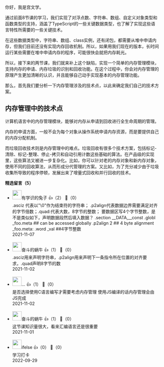 你好，我是宫文学。

通过前面8节课的学习，我们实现了对浮点数、字符串、数组、自定义对象类型和函数类型的支持，涵盖了TypeScript的一些关键数据类型，也了解了实现这些语言特性所需要的一些关键技术。

在这些数据类型中，字符串、数组、class实例，还有闭包，都需要从堆中申请内存，但我们目前还没有实现内存回收机制。所以，如果用我们现在的版本，长时间运行某些需要在堆中申请内存的程序，可能很快会就把内存耗光。

所以，接下来的两节课，我们就来补上这个缺陷，实现一个简单的内存管理模块，支持内存的申请、内存垃圾的识别和回收功能。在这个过程中，你会对内存管理的原理产生更加清晰的认识，并且能够自己动手实现基本的内存管理功能。

那么，首先我们要分析一下内存管理涉及的技术点，以此来确定我们自己的技术方案。

## 内存管理中的技术点

计算机语言中的内存管理模块，能够对内存从申请到回收进行全生命周期的管理。

内存的申请方面，一般不会为每个对象从操作系统申请内存资源，而是要提供自己的内存分配机制。

而垃圾回收技术则是内存管理中的难点。垃圾回收有很多个技术方案，包括标记-清除、标记-整理、停止-拷贝和自动引用计数这些基础的算法。在产品级的实现里，这些算法又被进一步复杂化。比如，你可以针对老的内存对象和新内存对象，使用不同的回收算法，从而形成分代管理的方案。又比如，为了充分减少由于垃圾收集所导致的程序停顿，发展出来了增量式回收和并行回收的技术。
<div><strong>精选留言（5）</strong></div><ul>
<li><img src="http://thirdwx.qlogo.cn/mmopen/vi_32/Q0j4TwGTfTIicr82CnrdEjibibAvyeKRQHszSzIAqoCWxN0kqC442XcjEae6S9j6NDtKLpg4Da4CUQQeUFUicWqiaDw/132" width="30px"><span>有学识的兔子</span> 👍（2） 💬（0）<div>.asciz 代表以&quot;\0&quot;作为结束符的字符串； .p2align代表数据边界需要满足对齐的字节倍数；.quad:代表大数，8字节的整数； 
要数据区写4个字节整数，是不是类似如下，声明数据段然后填入数据？
 .section __DATA,__const
 .globl _foo.meta    ## can be accessed globally
 .p2align 2     ## 4 byte alignment
_foo.meta:
 .word _val  ##4字节整数</div>2021-11-07</li><br/><li><img src="https://static001.geekbang.org/account/avatar/00/23/7f/24/ceab0e7b.jpg" width="30px"><span>奋斗的蜗牛</span> 👍（1） 💬（0）<div>.asciz用来声明字符串，.p2align用来声明下一条指令所在位置的对齐要求，.quad声明8字节的数</div>2021-11-02</li><br/><li><img src="https://static001.geekbang.org/account/avatar/00/0f/92/0b/2ccf7908.jpg" width="30px"><span>...</span> 👍（1） 💬（0）<div>是否选择使用C语言编写才需要考虑内存管理 使用JS编译的话内存管理会由JS完成</div>2021-11-02</li><br/><li><img src="https://static001.geekbang.org/account/avatar/00/23/7f/24/ceab0e7b.jpg" width="30px"><span>奋斗的蜗牛</span> 👍（1） 💬（0）<div>这节课知识量很大，看来汇编语言还是很重要</div>2021-11-01</li><br/><li><img src="https://static001.geekbang.org/account/avatar/00/26/eb/d7/90391376.jpg" width="30px"><span>ifelse</span> 👍（0） 💬（0）<div>学习打卡</div>2022-09-29</li><br/>
</ul>